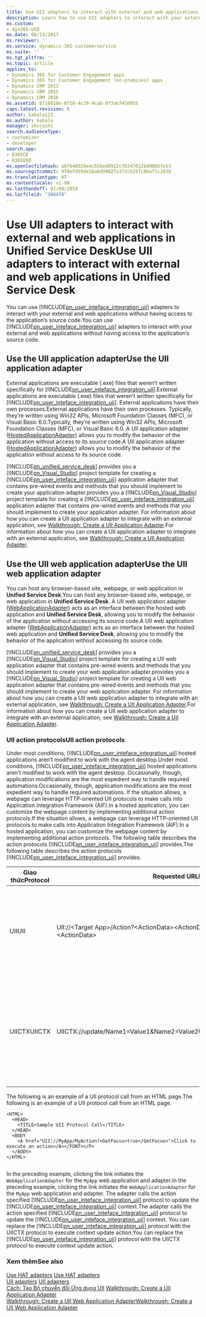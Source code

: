 ```yaml
---
title: Use UII adapters to interact with external and web applications in Unified Service Desk for Dynamics 365 for Customer Engagement apps| MicrosoftDocs
description: Learn how to use UII adapters to interact with your external and web applications without having access to the application’s source code in Unified Service Desk.
ms.custom:
- dyn365-USD
ms.date: 08/23/2017
ms.reviewer: ''
ms.service: dynamics-365-customerservice
ms.suite: ''
ms.tgt_pltfrm: ''
ms.topic: article
applies_to:
- Dynamics 365 for Customer Engagement apps
- Dynamics 365 for Customer Engagement (on-premises) apps
- Dynamics CRM 2013
- Dynamics CRM 2015
- Dynamics CRM 2016
ms.assetid: 8716818e-8f18-4c29-9cab-0f3ab7416055
caps.latest.revision: 6
author: kabala123
ms.author: kabala
manager: shujoshi
search.audienceType:
- customizer
- developer
search.app:
- D365CE
- D365USD
ms.openlocfilehash: a6f648928e4c55bed8922c76247012b490b5fe53
ms.sourcegitcommit: 9f0efd59de16a6d9902fa372cb25fc0baf1c2838
ms.translationtype: HT
ms.contentlocale: vi-VN
ms.lasthandoff: 01/08/2019
ms.locfileid: "386470"
---
```

# <a name="use-uii-adapters-to-interact-with-external-and-web-applications-in-unified-service-desk"></a><span data-ttu-id="1630b-103">Use UII adapters to interact with external and web applications in Unified Service Desk</span><span class="sxs-lookup"><span data-stu-id="1630b-103">Use UII adapters to interact with external and web applications in Unified Service Desk</span></span>
<span data-ttu-id="1630b-104">You can use [!INCLUDE[pn_user_inteface_integration_uii](../includes/pn-user-interface-integration-uii.md)] adapters to interact with your external and web applications without having access to the application’s source code.</span><span class="sxs-lookup"><span data-stu-id="1630b-104">You can use [!INCLUDE[pn_user_inteface_integration_uii](../includes/pn-user-interface-integration-uii.md)] adapters to interact with your external and web applications without having access to the application’s source code.</span></span>  
  
<a name="AppAdapter"></a>   
## <a name="use-the-uii-application-adapter"></a><span data-ttu-id="1630b-105">Use the UII application adapter</span><span class="sxs-lookup"><span data-stu-id="1630b-105">Use the UII application adapter</span></span>  
 <span data-ttu-id="1630b-106">External applications are executable (.exe) files that weren’t written specifically for [!INCLUDE[pn_user_inteface_integration_uii](../includes/pn-user-interface-integration-uii.md)].</span><span class="sxs-lookup"><span data-stu-id="1630b-106">External applications are executable (.exe) files that weren’t written specifically for [!INCLUDE[pn_user_inteface_integration_uii](../includes/pn-user-interface-integration-uii.md)].</span></span> <span data-ttu-id="1630b-107">External applications have their own processes.</span><span class="sxs-lookup"><span data-stu-id="1630b-107">External applications have their own processes.</span></span> <span data-ttu-id="1630b-108">Typically, they’re written using Win32 APIs, Microsoft Foundation Classes (MFC), or Visual Basic 6.0.</span><span class="sxs-lookup"><span data-stu-id="1630b-108">Typically, they’re written using Win32 APIs, Microsoft Foundation Classes (MFC), or Visual Basic 6.0.</span></span> <span data-ttu-id="1630b-109">A UII application adapter ([HostedApplicationAdapter](https://docs.microsoft.com/dotnet/api/microsoft.uii.csr.hostedapplicationadapter)) allows you to modify the behavior of the application without access to its source code.</span><span class="sxs-lookup"><span data-stu-id="1630b-109">A UII application adapter ([HostedApplicationAdapter](https://docs.microsoft.com/dotnet/api/microsoft.uii.csr.hostedapplicationadapter)) allows you to modify the behavior of the application without access to its source code.</span></span>  
  
 [!INCLUDE[pn_unified_service_desk](../includes/pn-unified-service-desk.md)] <span data-ttu-id="1630b-110">provides you a [!INCLUDE[pn_Visual_Studio](../includes/pn-visual-studio.md)] project template for creating a [!INCLUDE[pn_user_inteface_integration_uii](../includes/pn-user-interface-integration-uii.md)] application adapter that contains pre-wired events and methods that you should implement to create your application adapter.</span><span class="sxs-lookup"><span data-stu-id="1630b-110">provides you a [!INCLUDE[pn_Visual_Studio](../includes/pn-visual-studio.md)] project template for creating a [!INCLUDE[pn_user_inteface_integration_uii](../includes/pn-user-interface-integration-uii.md)] application adapter that contains pre-wired events and methods that you should implement to create your application adapter.</span></span> <span data-ttu-id="1630b-111">For information about how you can create a UII application adapter to integrate with an external application, see [Walkthrough: Create a UII Application Adapter](../unified-service-desk/walkthrough-create-uii-application-adapter.md).</span><span class="sxs-lookup"><span data-stu-id="1630b-111">For information about how you can create a UII application adapter to integrate with an external application, see [Walkthrough: Create a UII Application Adapter](../unified-service-desk/walkthrough-create-uii-application-adapter.md).</span></span>  
  
<a name="WebAppAdapter"></a>   
## <a name="use-the-uii-web-application-adapter"></a><span data-ttu-id="1630b-112">Use the UII web application adapter</span><span class="sxs-lookup"><span data-stu-id="1630b-112">Use the UII web application adapter</span></span>  
 <span data-ttu-id="1630b-113">You can host any browser-based site, webpage, or web application in **Unified Service Desk**.</span><span class="sxs-lookup"><span data-stu-id="1630b-113">You can host any browser-based site, webpage, or web application in **Unified Service Desk**.</span></span> <span data-ttu-id="1630b-114">A UII web application adapter ([WebApplicationAdapter](https://docs.microsoft.com/dotnet/api/microsoft.uii.csr.webapplicationadapter)) acts as an interface between the hosted web application and **Unified Service Desk**, allowing you to modify the behavior of the application without accessing its source code.</span><span class="sxs-lookup"><span data-stu-id="1630b-114">A UII web application adapter ([WebApplicationAdapter](https://docs.microsoft.com/dotnet/api/microsoft.uii.csr.webapplicationadapter)) acts as an interface between the hosted web application and **Unified Service Desk**, allowing you to modify the behavior of the application without accessing its source code.</span></span>  
  
 [!INCLUDE[pn_unified_service_desk](../includes/pn-unified-service-desk.md)] <span data-ttu-id="1630b-115">provides you a [!INCLUDE[pn_Visual_Studio](../includes/pn-visual-studio.md)] project template for creating a UII web application adapter that contains pre-wired events and methods that you should implement to create your web application adapter.</span><span class="sxs-lookup"><span data-stu-id="1630b-115">provides you a [!INCLUDE[pn_Visual_Studio](../includes/pn-visual-studio.md)] project template for creating a UII web application adapter that contains pre-wired events and methods that you should implement to create your web application adapter.</span></span> <span data-ttu-id="1630b-116">For information about how you can create a UII web application adapter to integrate with an external application, see [Walkthrough: Create a UII Application Adapter](../unified-service-desk/walkthrough-create-uii-application-adapter.md).</span><span class="sxs-lookup"><span data-stu-id="1630b-116">For information about how you can create a UII web application adapter to integrate with an external application, see [Walkthrough: Create a UII Application Adapter](../unified-service-desk/walkthrough-create-uii-application-adapter.md).</span></span>  
  
### <a name="uii-action-protocols"></a><span data-ttu-id="1630b-117">UII action protocols</span><span class="sxs-lookup"><span data-stu-id="1630b-117">UII action protocols</span></span>  
 <span data-ttu-id="1630b-118">Under most conditions, [!INCLUDE[pn_user_inteface_integration_uii](../includes/pn-user-interface-integration-uii.md)] hosted applications aren’t modified to work with the agent desktop.</span><span class="sxs-lookup"><span data-stu-id="1630b-118">Under most conditions, [!INCLUDE[pn_user_inteface_integration_uii](../includes/pn-user-interface-integration-uii.md)] hosted applications aren’t modified to work with the agent desktop.</span></span> <span data-ttu-id="1630b-119">Occasionally, though, application modifications are the most expedient way to handle required automations.</span><span class="sxs-lookup"><span data-stu-id="1630b-119">Occasionally, though, application modifications are the most expedient way to handle required automations.</span></span> <span data-ttu-id="1630b-120">If the situation allows, a webpage can leverage HTTP-oriented UII protocols to make calls into Application Integration Framework (AIF).In a hosted application, you can customize the webpage content by implementing additional action protocols.</span><span class="sxs-lookup"><span data-stu-id="1630b-120">If the situation allows, a webpage can leverage HTTP-oriented UII protocols to make calls into Application Integration Framework (AIF).In a hosted application, you can customize the webpage content by implementing additional action protocols.</span></span> <span data-ttu-id="1630b-121">The following table describes the action protocols [!INCLUDE[pn_user_inteface_integration_uii](../includes/pn-user-interface-integration-uii.md)] provides.</span><span class="sxs-lookup"><span data-stu-id="1630b-121">The following table describes the action protocols [!INCLUDE[pn_user_inteface_integration_uii](../includes/pn-user-interface-integration-uii.md)] provides.</span></span>  
  
|<span data-ttu-id="1630b-122">Giao thức</span><span class="sxs-lookup"><span data-stu-id="1630b-122">Protocol</span></span>|<span data-ttu-id="1630b-123">Requested URL</span><span class="sxs-lookup"><span data-stu-id="1630b-123">Requested URL</span></span>|<span data-ttu-id="1630b-124">Mô tả</span><span class="sxs-lookup"><span data-stu-id="1630b-124">Description</span></span>|  
|--------------|-------------------|-----------------|  
|<span data-ttu-id="1630b-125">UII</span><span class="sxs-lookup"><span data-stu-id="1630b-125">UII</span></span>|<span data-ttu-id="1630b-126">UII://\<Target App>/Action?\<ActionData>\<ActionData></span><span class="sxs-lookup"><span data-stu-id="1630b-126">UII://\<Target App>/Action?\<ActionData>\<ActionData></span></span>|<span data-ttu-id="1630b-127">The protocol triggers a `RequestAction` event to the target web application.</span><span class="sxs-lookup"><span data-stu-id="1630b-127">The protocol triggers a `RequestAction` event to the target web application.</span></span>|  
|<span data-ttu-id="1630b-128">UIICTX</span><span class="sxs-lookup"><span data-stu-id="1630b-128">UIICTX</span></span>|<span data-ttu-id="1630b-129">UIICTX://update/Name1=Value1&Name2=Value2</span><span class="sxs-lookup"><span data-stu-id="1630b-129">UIICTX://update/Name1=Value1&Name2=Value2</span></span>|<span data-ttu-id="1630b-130">The protocol adds a name-value pair to the current context and triggers a **ChangeContext** event.</span><span class="sxs-lookup"><span data-stu-id="1630b-130">The protocol adds a name-value pair to the current context and triggers a **ChangeContext** event.</span></span>|  
  
 <span data-ttu-id="1630b-131">The following is an example of a UII protocol call from an HTML page.</span><span class="sxs-lookup"><span data-stu-id="1630b-131">The following is an example of a UII protocol call from an HTML page.</span></span>  
  
```  
<HTML>  
  <HEAD>  
    <TITLE>Sample UII Protocol Call</TITLE>  
  </HEAD>  
  <BODY  
    <A href="UII://MyApp/MyAction?<GetFocus>true</GetFocus>">Click to execute an action</A></FONT></P>  
  </BODY>  
</HTML>  
  
```  
  
 <span data-ttu-id="1630b-132">In the preceding example, clicking the link initiates the `WebApplicationAdapter` for the `MyApp` web application and adapter.</span><span class="sxs-lookup"><span data-stu-id="1630b-132">In the preceding example, clicking the link initiates the `WebApplicationAdapter` for the `MyApp` web application and adapter.</span></span> <span data-ttu-id="1630b-133">The adapter calls the action specified [!INCLUDE[pn_user_inteface_integration_uii](../includes/pn-user-interface-integration-uii.md)] protocol to update the [!INCLUDE[pn_user_inteface_integration_uii](../includes/pn-user-interface-integration-uii.md)] context.</span><span class="sxs-lookup"><span data-stu-id="1630b-133">The adapter calls the action specified [!INCLUDE[pn_user_inteface_integration_uii](../includes/pn-user-interface-integration-uii.md)] protocol to update the [!INCLUDE[pn_user_inteface_integration_uii](../includes/pn-user-interface-integration-uii.md)] context.</span></span> <span data-ttu-id="1630b-134">You can replace the [!INCLUDE[pn_user_inteface_integration_uii](../includes/pn-user-interface-integration-uii.md)] protocol with the UIICTX protocol to execute context update action.</span><span class="sxs-lookup"><span data-stu-id="1630b-134">You can replace the [!INCLUDE[pn_user_inteface_integration_uii](../includes/pn-user-interface-integration-uii.md)] protocol with the UIICTX protocol to execute context update action.</span></span>  
  
### <a name="see-also"></a><span data-ttu-id="1630b-135">Xem thêm</span><span class="sxs-lookup"><span data-stu-id="1630b-135">See also</span></span>  
 <span data-ttu-id="1630b-136">[Use HAT adapters](../unified-service-desk/use-uii-automation-adapter-interact-external-web-applications.md) </span><span class="sxs-lookup"><span data-stu-id="1630b-136">[Use HAT adapters](../unified-service-desk/use-uii-automation-adapter-interact-external-web-applications.md) </span></span>  
 <span data-ttu-id="1630b-137">[UII adapters](../unified-service-desk/uii-adapters.md) </span><span class="sxs-lookup"><span data-stu-id="1630b-137">[UII adapters](../unified-service-desk/uii-adapters.md) </span></span>  
 <span data-ttu-id="1630b-138">[Cách: Tạo Bộ chuyển đổi Ứng dụng UII](../unified-service-desk/walkthrough-create-uii-application-adapter.md) </span><span class="sxs-lookup"><span data-stu-id="1630b-138">[Walkthrough: Create a UII Application Adapter](../unified-service-desk/walkthrough-create-uii-application-adapter.md) </span></span>  
 [<span data-ttu-id="1630b-139">Walkthrough: Create a UII Web Application Adapter</span><span class="sxs-lookup"><span data-stu-id="1630b-139">Walkthrough: Create a UII Web Application Adapter</span></span>](../unified-service-desk/walkthrough-create-uii-web-application-adapter.md)
